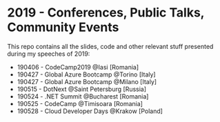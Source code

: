 # 2019 - Conferences, Public Talks, Community Events

This repo contains all the slides, code and other relevant stuff presented during my speeches of 2019:

- 190406 - CodeCamp2019 @Iasi [Romania]
- 190427 - Global Azure Bootcamp @Torino [Italy]
- 190427 - Global Azure Bootcamp @Milano [Italy]
- 190515 - DotNext @Saint Petersburg [Russia]
- 190524 - .NET Summit @Bucharest [Romania]
- 190525 - CodeCamp @Timisoara [Romania]
- 190528 - Cloud Developer Days @Krakow [Poland]
